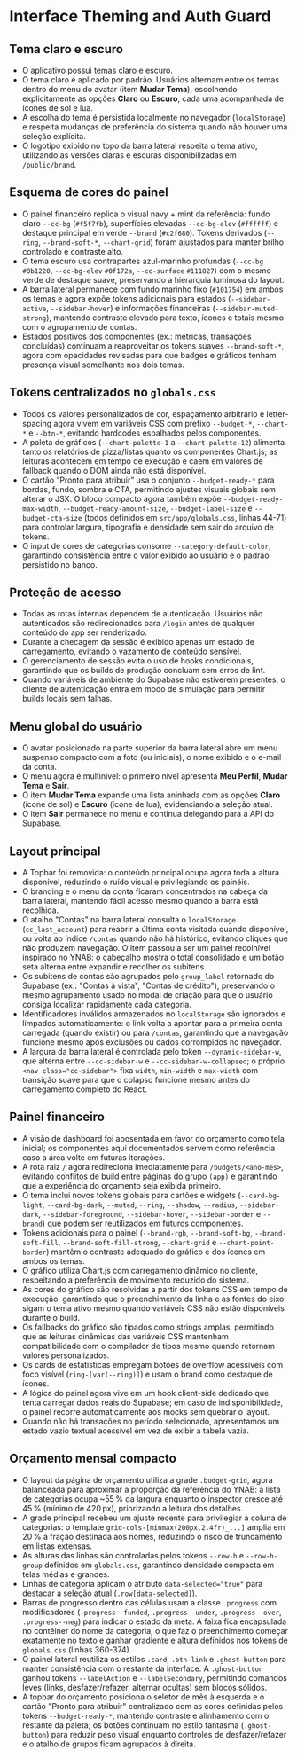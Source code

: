 # Interface Theming and Auth Guard

## Tema claro e escuro
- O aplicativo possui temas claro e escuro.
- O tema claro é aplicado por padrão. Usuários alternam entre os temas dentro do menu do avatar (item **Mudar Tema**), escolhendo explicitamente as opções **Claro** ou **Escuro**, cada uma acompanhada de ícones de sol e lua.
- A escolha do tema é persistida localmente no navegador (`localStorage`) e respeita mudanças de preferência do sistema quando não houver uma seleção explícita.
- O logotipo exibido no topo da barra lateral respeita o tema ativo, utilizando as versões claras e escuras disponibilizadas em `/public/brand`.

## Esquema de cores do painel
- O painel financeiro replica o visual navy + mint da referência: fundo claro `--cc-bg` (`#f5f7fb`), superfícies elevadas `--cc-bg-elev` (`#ffffff`) e destaque principal em verde `--brand` (`#c2f680`). Tokens derivados (`--ring`, `--brand-soft-*`, `--chart-grid`) foram ajustados para manter brilho controlado e contraste alto.
- O tema escuro usa contrapartes azul-marinho profundas (`--cc-bg` `#0b1220`, `--cc-bg-elev` `#0f172a`, `--cc-surface` `#111827`) com o mesmo verde de destaque suave, preservando a hierarquia luminosa do layout.
- A barra lateral permanece com fundo marinho fixo (`#101754`) em ambos os temas e agora expõe tokens adicionais para estados (`--sidebar-active`, `--sidebar-hover`) e informações financeiras (`--sidebar-muted-strong`), mantendo contraste elevado para texto, ícones e totais mesmo com o agrupamento de contas.
- Estados positivos dos componentes (ex.: métricas, transações concluídas) continuam a reaproveitar os tokens suaves `--brand-soft-*`, agora com opacidades revisadas para que badges e gráficos tenham presença visual semelhante nos dois temas.

## Tokens centralizados no `globals.css`
- Todos os valores personalizados de cor, espaçamento arbitrário e letter-spacing agora vivem em variáveis CSS com prefixo `--budget-*`, `--chart-*` e `--btn-*`, evitando hardcodes espalhados pelos componentes.
- A paleta de gráficos (`--chart-palette-1` a `--chart-palette-12`) alimenta tanto os relatórios de pizza/listas quanto os componentes Chart.js; as leituras acontecem em tempo de execução e caem em valores de fallback quando o DOM ainda não está disponível.
- O cartão “Pronto para atribuir” usa o conjunto `--budget-ready-*` para bordas, fundo, sombra e CTA, permitindo ajustes visuais globais sem alterar o JSX. O bloco compacto agora também expõe `--budget-ready-max-width`, `--budget-ready-amount-size`, `--budget-label-size` e `--budget-cta-size` (todos definidos em `src/app/globals.css`, linhas 44-71) para controlar largura, tipografia e densidade sem sair do arquivo de tokens.
- O input de cores de categorias consome `--category-default-color`, garantindo consistência entre o valor exibido ao usuário e o padrão persistido no banco.

## Proteção de acesso
- Todas as rotas internas dependem de autenticação. Usuários não autenticados são redirecionados para `/login` antes de qualquer conteúdo do app ser renderizado.
- Durante a checagem da sessão é exibido apenas um estado de carregamento, evitando o vazamento de conteúdo sensível.
- O gerenciamento de sessão evita o uso de hooks condicionais, garantindo que os builds de produção concluam sem erros de lint.
- Quando variáveis de ambiente do Supabase não estiverem presentes, o cliente de autenticação entra em modo de simulação para permitir builds locais sem falhas.

## Menu global do usuário
- O avatar posicionado na parte superior da barra lateral abre um menu suspenso compacto com a foto (ou iniciais), o nome exibido e o e-mail da conta.
- O menu agora é multinível: o primeiro nível apresenta **Meu Perfil**, **Mudar Tema** e **Sair**.
- O item **Mudar Tema** expande uma lista aninhada com as opções **Claro** (ícone de sol) e **Escuro** (ícone de lua), evidenciando a seleção atual.
- O item **Sair** permanece no menu e continua delegando para a API do Supabase.

## Layout principal
- A Topbar foi removida: o conteúdo principal ocupa agora toda a altura disponível, reduzindo o ruído visual e privilegiando os painéis.
- O branding e o menu da conta ficaram concentrados na cabeça da barra lateral, mantendo fácil acesso mesmo quando a barra está recolhida.
- O atalho "Contas" na barra lateral consulta o `localStorage` (`cc_last_account`) para reabrir a última conta visitada quando disponível, ou volta ao índice `/contas` quando não há histórico, evitando cliques que não produzem navegação. O item passou a ser um painel recolhível inspirado no YNAB: o cabeçalho mostra o total consolidado e um botão seta alterna entre expandir e recolher os subitens.
- Os subitens de contas são agrupados pelo `group_label` retornado do Supabase (ex.: "Contas à vista", "Contas de crédito"), preservando o mesmo agrupamento usado no modal de criação para que o usuário consiga localizar rapidamente cada categoria.
- Identificadores inválidos armazenados no `localStorage` são ignorados e limpados automaticamente: o link volta a apontar para a primeira conta carregada (quando existir) ou para `/contas`, garantindo que a navegação funcione mesmo após exclusões ou dados corrompidos no navegador.
- A largura da barra lateral é controlada pelo token `--dynamic-sidebar-w`, que alterna entre `--cc-sidebar-w` e `--cc-sidebar-w-collapsed`; o próprio `<nav class="cc-sidebar">` fixa `width`, `min-width` e `max-width` com transição suave para que o colapso funcione mesmo antes do carregamento completo do React.

## Painel financeiro
- A visão de dashboard foi aposentada em favor do orçamento como tela inicial; os componentes aqui documentados servem como referência caso a área volte em futuras iterações.
- A rota raiz `/` agora redireciona imediatamente para `/budgets/<ano-mes>`, evitando conflitos de build entre páginas do grupo `(app)` e garantindo que a experiência do orçamento seja exibida primeiro.
- O tema inclui novos tokens globais para cartões e widgets (`--card-bg-light`, `--card-bg-dark`, `--muted`, `--ring`, `--shadow`, `--radius`, `--sidebar-dark`, `--sidebar-foreground`, `--sidebar-hover`, `--sidebar-border` e `--brand`) que podem ser reutilizados em futuros componentes.
- Tokens adicionais para o painel (`--brand-rgb`, `--brand-soft-bg`, `--brand-soft-fill`, `--brand-soft-fill-strong`, `--chart-grid` e `--chart-point-border`) mantêm o contraste adequado do gráfico e dos ícones em ambos os temas.
- O gráfico utiliza Chart.js com carregamento dinâmico no cliente, respeitando a preferência de movimento reduzido do sistema.
- As cores do gráfico são resolvidas a partir dos tokens CSS em tempo de execução, garantindo que o preenchimento da linha e as fontes do eixo sigam o tema ativo mesmo quando variáveis CSS não estão disponíveis durante o build.
- Os fallbacks do gráfico são tipados como strings amplas, permitindo que as leituras dinâmicas das variáveis CSS mantenham compatibilidade com o compilador de tipos mesmo quando retornam valores personalizados.
- Os cards de estatísticas empregam botões de overflow acessíveis com foco visível (`ring-[var(--ring)]`) e usam o brand como destaque de ícones.
- A lógica do painel agora vive em um hook client-side dedicado que tenta carregar dados reais do Supabase; em caso de indisponibilidade, o painel recorre automaticamente aos mocks sem quebrar o layout.
- Quando não há transações no período selecionado, apresentamos um estado vazio textual acessível em vez de exibir a tabela vazia.

## Orçamento mensal compacto
- O layout da página de orçamento utiliza a grade `.budget-grid`, agora balanceada para aproximar a proporção da referência do YNAB: a lista de categorias ocupa ~55 % da largura enquanto o inspector cresce até 45 % (mínimo de 420 px), priorizando a leitura dos detalhes.
- A grade principal recebeu um ajuste recente para privilegiar a coluna de categorias: o template `grid-cols-[minmax(200px,2.4fr)_...]` amplia em 20 % a fração destinada aos nomes, reduzindo o risco de truncamento em listas extensas.
- As alturas das linhas são controladas pelos tokens `--row-h` e `--row-h-group` definidos em `globals.css`, garantindo densidade compacta em telas médias e grandes.
- Linhas de categoria aplicam o atributo `data-selected="true"` para destacar a seleção atual (`.row[data-selected]`).
- Barras de progresso dentro das células usam a classe `.progress` com modificadores (`.progress--funded`, `.progress--under`, `.progress--over`, `.progress--neg`) para indicar o estado da meta. A faixa fica encapsulada no contêiner do nome da categoria, o que faz o preenchimento começar exatamente no texto e ganhar gradiente e altura definidos nos tokens de `globals.css` (linhas 360-374).
- O painel lateral reutiliza os estilos `.card`, `.btn-link` e `.ghost-button` para manter consistência com o restante da interface. A `.ghost-button` ganhou tokens `--labelAction` e `--labelSecondary`, permitindo comandos leves (links, desfazer/refazer, alternar ocultas) sem blocos sólidos.
- A topbar do orçamento posiciona o seletor de mês à esquerda e o cartão "Pronto para atribuir" centralizado com as cores definidas pelos tokens `--budget-ready-*`, mantendo contraste e alinhamento com o restante da paleta; os botões continuam no estilo fantasma (`.ghost-button`) para reduzir peso visual enquanto controles de desfazer/refazer e o atalho de grupos ficam agrupados à direita.
